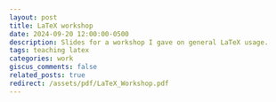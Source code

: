 ```yaml
---
layout: post
title: LaTeX workshop
date: 2024-09-20 12:00:00-0500
description: Slides for a workshop I gave on general LaTeX usage.
tags: teaching latex
categories: work
giscus_comments: false
related_posts: true
redirect: /assets/pdf/LaTeX_Workshop.pdf
---
```

